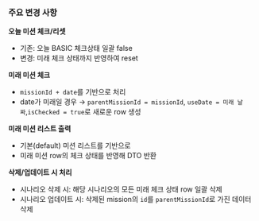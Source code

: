 
### 주요 변경 사항

**오늘 미션 체크/리셋**
- 기존: 오늘 BASIC 체크상태 일괄 false
- 변경: 미래 체크 상태까지 반영하여 reset

**미래 미션 체크**
- `missionId + date`를 기반으로 처리
- date가 미래일 경우 → `parentMissionId = missionId`, `useDate = 미래 날짜`,`isChecked = true`로 새로운 row 생성

**미래 미션 리스트 출력**
- 기본(default) 미션 리스트를 기반으로
- 미래 미션 row의 체크 상태를 반영해 DTO 반환

**삭제/업데이트 시 처리**
- 시나리오 삭제 시: 해당 시나리오의 모든 미래 체크 상태 row 일괄 삭제
- 시나리오 업데이트 시: 삭제된 mission의 `id`를 `parentMissionId`로 가진 데이터 삭제

